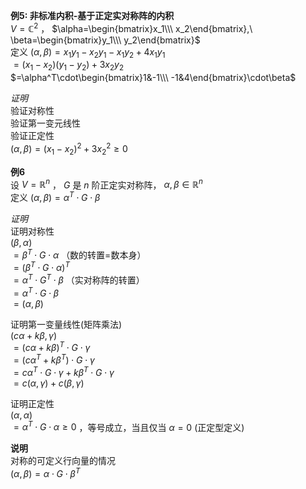 **例5: 非标准内积-基于正定实对称阵的内积**  
$V=\mathbb{C}^2$ ， $\alpha=\begin{bmatrix}x_1\\\ x_2\end{bmatrix},\ \beta=\begin{bmatrix}y_1\\\ y_2\end{bmatrix}$  
定义 $(\alpha,\beta)=x_1y_1-x_2y_1-x_1y_2+4x_1y_1$  
$=(x_1-x_2)(y_1-y_2)+3x_2y_2$  
$=\alpha^T\cdot\begin{bmatrix}1&-1\\\ -1&4\end{bmatrix}\cdot\beta$  
  
*证明*  
验证对称性  
验证第一变元线性  
验证正定性  
$(\alpha,\beta)=(x_1-x_2)^2+3x_2^2\geq0$  
  
**例6**  
设 $V=\mathbb{R}^n$ ， $G$ 是 $n$ 阶正定实对称阵， $\alpha,\beta\in\mathbb{R}^n$  
定义 $(\alpha,\beta)=\alpha^T\cdot G\cdot\beta$  
  
*证明*  
证明对称性  
$(\beta,\alpha)$  
$=\beta^T\cdot G\cdot\alpha$ （数的转置=数本身）  
$=(\beta^T\cdot G\cdot\alpha)^T$  
$=\alpha^T\cdot G^T\cdot\beta$ （实对称阵的转置）  
$=\alpha^T\cdot G\cdot\beta$  
$=(\alpha,\beta)$  
  
证明第一变量线性(矩阵乘法)  
$(c\alpha+k\beta,\gamma)$  
$=(c\alpha+k\beta)^T\cdot G\cdot\gamma$  
$=(c\alpha^T+k\beta^T)\cdot G\cdot\gamma$  
$=c\alpha^T\cdot G\cdot\gamma+k\beta^T\cdot G\cdot\gamma$  
$=c(\alpha,\gamma)+c(\beta,\gamma)$  
  
证明正定性  
$(\alpha,\alpha)$  
$=\alpha^T\cdot G\cdot\alpha\geq0$ ，等号成立，当且仅当 $\alpha=0$ (正定型定义)  
  
**说明**  
对称的可定义行向量的情况  
$(\alpha,\beta)=\alpha\cdot G\cdot\beta^T$  
